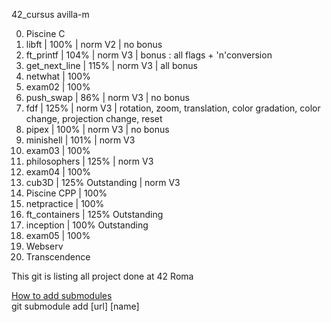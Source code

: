 42_cursus avilla-m

0.  Piscine C
1.  libft           | 100%            | norm V2 | no bonus  
2.  ft_printf       | 104%            | norm V3 | bonus : all flags + 'n'conversion
3.  get_next_line   | 115%            | norm V3 | all bonus
4.  netwhat         | 100%
5.  exam02          | 100%
6.  push_swap       | 86%             | norm V3 | no bonus  
7.  fdf             | 125%            | norm V3 | rotation, zoom, translation, color gradation, color change, projection change, reset 
8.  pipex           | 100%            | norm V3 | no bonus
9.  minishell       | 101%            | norm V3
10. exam03          | 100%
11. philosophers    | 125%            | norm V3
12. exam04          | 100%
13. cub3D           | 125% Outstanding | norm V3
14. Piscine CPP     | 100%
15. netpractice     | 100%
16. ft_containers   | 125% Outstanding
17. inception       | 100% Outstanding
18. exam05          | 100%
19. Webserv
20. Transcendence


This git is listing all project done at 42 Roma  

[How to add submodules](https://git-scm.com/book/en/v2/Git-Tools-Submodules)  
git submodule add [url] [name]
